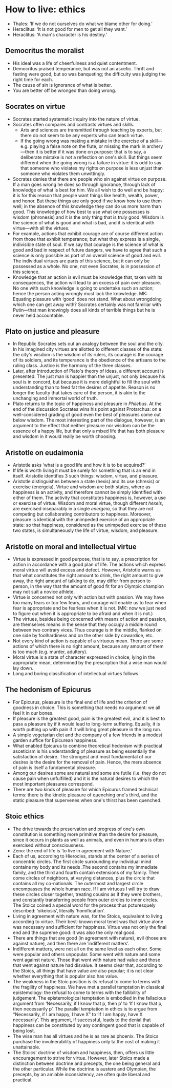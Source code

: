 # How to live: ethics

* Thales: ‘If we do not ourselves do what we blame other for doing.’
* Heraclitus: ‘It is not good for men to get all they want.’
* Heraclitus: ‘A man's character is his destiny.’

## Democritus the moralist

* His ideal was a life of cheerfulness and quiet contentment.
* Democritus praised temperance, but was not an ascetic. Thrift and fasting
  were good, but so was banqueting; the difficulty was judging the right
  time for each.
* The cause of sin is ignorance of what is better.
* You are better off be wronged than doing wrong.

## Socrates on virtue

* Socrates started systematic inquiry into the nature of virtue.
* Socrates often compares and contrasts virtues and skills.
  * Arts and sciences are transmitted through teaching by experts, but there
    do not seem to be any experts who can teach virtue.
  * If the going wrong was making a mistake in the exercise of a skill—e.g.
    playing a false note on the flute, or missing the mark in archery—then
    it is better if it was done on purpose: that is to say, a deliberate
    mistake is not a reflection on one's skill. But things seem different
    when the going wrong is a failure in virtue: it is odd to say that
    someone who violates my rights on purpose is less unjust than someone
    who violates them unwittingly.
* Socrates denies that there are people who sin against virtue on purpose.
  If a man goes wrong he does so through ignorance, through lack of
  knowledge of what is best for him. We all wish to do well and be happy: it
  is for this reason that people want things like health, wealth, power, and
  honor. But these things are only good if we know how to use them well; in
  the absence of this knowledge they can do us more harm than good. This
  knowledge of how best to use what one possesses is wisdom (phronesis) and
  it is the only thing that is truly good. Wisdom is the science of what is
  good and what is bad, and it is identical with virtue—with all the
  virtues.
* For example, actions that exhibit courage are of course different action
  from those that exhibit temperance; but what they express is a single,
  indivisible state of soul. If we say that courage is the science of what
  is good and bad in respect of future dangers, we have to agree that such a
  science is only possible as port of an overall science of good and evil.
  The individual virtues are parts of this science, but it can only be
  possessed as a whole. No one, not even Socrates, is in possession of this
  science.
* Knowledge that an action is evil must be knowledge that, taken with its
  consequences, the action will lead to an excess of pain over pleasure. No
  one with such knowledge is going to undertake such an action; hence the
  person acting wrongly must lack the knowledge. MK: Equating pleasure with
  ‘good’ does not stand. What about wrongdoing which one can get away with?
  Socrates certainly was not familiar with Putin—that man knowingly does all
  kinds of terrible things but he is never held accountable.

## Plato on justice and pleasure

* In Republic Socrates sets out an analogy between the soul and the city. In
  his imagined city virtues are allotted to different classes of the state:
  the city's wisdom is the wisdom of its rulers, its courage is the courage
  of its soldiers, and its temperance is the obedience of the artisans to
  the ruling class. Justice is the harmony of the three classes.
* Later, after introduction of Plato's theory of ideas, a different account
  is presented. The just man is happier than the unjust, not only because
  his soul is in concord, but because it is more delightful to fill the soul
  with understanding than to feed fat the desires of appetite. Reason is no
  longer the faculty that takes care of the person, it is akin to the
  unchanging and immortal world of truth.
* Plato returns to the topic of happiness and pleasure in *Philebus*. At the
  end of the discussion Socrates wins his point against Protarchus: on a
  well-considered grading of good even the best of pleasures come out below
  wisdom. The most interesting part of the dialogue, however, is an argument
  to the effect that neither pleasure nor wisdom can be the essence of a
  happy life, but that only a mixed life that has both pleasure and wisdom
  in it would really be worth choosing.

## Aristotle on eudaimonia

* Aristotle asks ‘what is a good life and how it is to be acquired?’
* If life is worth living it must be surely for something that is an end in
  itself. Aristotle identifies 3 such things: wisdom, virtue, and pleasure.
* Aristotle distinguishes between a state (hexis) and its use (chresis) or
  exercise (energeia). Virtue and wisdom are both states, where as happiness
  is an activity, and therefore cannot be simply identified with either of
  them. The activity that constitutes happiness is, however, a use or
  exercise of virtue. Wisdom and moral virtue, though different *hexeis*,
  are exercised inseparably in a single *energeia*, so that they are not
  competing but collaborating contributors to happiness. Moreover, pleasure
  is identical with the unimpeded exercise of an appropriate state: so that
  happiness, considered as the unimpeded exercise of these two states, is
  simultaneously the life of virtue, wisdom, and pleasure.

## Aristotle on moral and intellectual virtue

* Virtue is expressed in good purpose, that is to say, a prescription for
  action in accordance with a good plan of life. The actions which express
  moral virtue will avoid excess and defect. However, Aristotle warns us
  that what constitutes the right amount to drink, the right amount to give
  away, the right amount of talking to do, may differ from person to person,
  in the way that the amount of good fit for an Olympic champion may not
  suit a novice athlete.
* Virtue is concerned not only with action but with passion. We may have too
  many fears or too few fears, and courage will enable us to fear when fear
  is appropriate and be fearless when it is not. (MK: now we just need to
  figure out when it is appropriate to be afraid and when it is not.)
* The virtues, besides being concerned with means of action and passion, are
  themselves means in the sense that they occupy a middle round between two
  contrary vices. Thus courage is in the middle, flanked on one side by
  foolhardiness and on the other side by cowardice, etc.
* Not every kind of action is capable of a virtuous mean. There are some
  actions of which there is no right amount, because any amount of them is
  too much (e.g. murder, adultery).
* Moral virtue is a state of character expressed in choice, lying in the
  appropriate mean, determined by the prescription that a wise man would lay
  down.
* Long and boring classification of intellectual virtues follows.

## The hedonism of Epicurus

* For Epicurus, pleasure is the final end of life and the criterion of
  goodness in choice. This is something that needs no argument: we all feel
  it in our bones.
* If pleasure is the greatest good, pain is the greatest evil, and it is
  best to pass a pleasure by if it would lead to long-term suffering.
  Equally, it is worth putting up with pain if it will bring great pleasure
  in the long run.
* A simple vegetarian diet and the company of a few friends in a modest
  garden suffice for Epicurean happiness.
* What enabled Epicurus to combine theoretical hedonism with practical
  asceticism is his understanding of pleasure as being essentially the
  satisfaction of desire. The strongest and most fundamental of our desires
  is the desire for the removal of pain. Hence, the mere absence of pain is
  itself a fundamental pleasure.
* Among our desires some are natural and some are futile (i.e. they do not
  cause pain when unfulfilled) and it is the natural desires to which the
  most important pleasures correspond.
* There are two kinds of pleasure for which Epicurus framed technical terms:
  there is the kinetic pleasure of quenching one's third, and the static
  pleasure that supervenes when one's thirst has been quenched.

## Stoic ethics

* The drive towards the preservation and progress of one's own constitution
  is something more primitive than the desire for pleasure, since it occurs
  in plants as well as animals, and even in humans is often exercised
  without consciousness.
* Zeno: the end of life is ‘to live in agreement with Nature.’
* Each of us, according to Hierocles, stands at the center of a series of
  concentric circles. The first circle surrounding my individual mind
  contains my body and its needs .The second contains my immediate family,
  and the third and fourth contain extensions of my family. Then come
  circles of neighbors, at varying distances, plus the circle that contains
  all my co-nationals. The outermost and largest circle encompasses the
  whole human race. If I am virtuous I will try to draw these circles closer
  together, treating cousins as if they were brothers, and constantly
  transferring people from outer circles to inner circles. The Stoics coined
  a special word for the process thus pcturesquely described: ‘oikeiosis’,
  literally ‘homification’.
* Living in agreement with nature was, for the Stoics, equivalent to living
  according to virtue. Their best-known moral tenet was that virtue alone
  was necessary and sufficient for happiness. Virtue was not only the final
  end and the supreme good: it was also the only real good.
* There are things that are good (in agreement with nature), evil (those are
  against nature), and then there are ‘indifferent matters’.
* Indifferent matters, were not all on the same level as each other. Some
  were popular and others unpopular. Some went with nature and some went
  against nature. Those that went with nature had value and those that went
  against nature had disvalue. It seems clear that, according to the Stoics,
  all things that have value are also popular; it is not clear whether
  everything that is popular also has value.
* The weakness in the Stoic position is its refusal to come to terms with
  the fragility of happiness. We have met a parallel temptation in classical
  epistemology: the refusal to come to terms with the fallibility of
  judgement. The epistemological temptation is embodied in the fallacious
  argument from ‘Necessarily, if I know that p, then p’ to ‘If I know that
  p, then necessarily p’. The parallel temptation in ethics is to argue from
  “Necessarily, if I am happy, I have X” to ‘If I am happy, have X
  necessarily’. This argument, if successful, leads to the denial that
  happiness can be constituted by any contingent good that is capable of
  being lost.
* The wise man has all virtues and he is as rare as phoenix. The Stoics
  purchase the invulnerability of happiness only ta the cost of making it
  unattainable.
* The Stoics' doctrine of wisdom and happiness, then, offers us little
  encouragement to strive for virtue. However, later Stoics made a
  distinction between doctrine and precepts, the one being general and the
  other particular. While the doctrine is austere and Olympian, the
  precepts, by an amiable inconsistency, are often quite liberal and
  practical.
